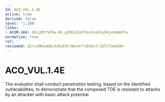 ```yaml
---
Id: ACO_VUL.1.4E
active: true
derived: false
level: '1.180'
links:
- ACOM-104: dbLLBPr9I9w-Rk_g89DJZG6f0z4IoeOnykRjm1QHmfk=
normative: true
ref: ''
reviewed: q5rixNKQaUOL4u8yEOCzNosmrYuDo6ytl2UTcTamXQ0=
---
```


# ACO_VUL.1.4E

The evaluator shall conduct penetration testing, based on the identified vulnerabilities, to demonstrate that the composed TOE is resistant to attacks by an attacker with basic attack potential.